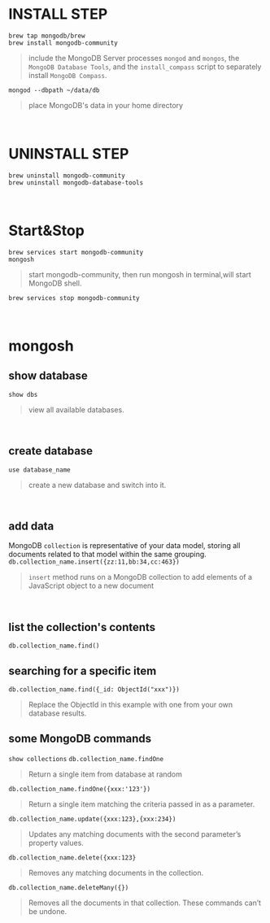 # INSTALL STEP
`brew tap mongodb/brew` <br>
`brew install mongodb-community`
 >include the MongoDB Server processes `mongod` and `mongos`, the `MongoDB Database Tools`, and the `install_compass` script to separately install `MongoDB Compass`.

`mongod --dbpath ~/data/db`
 > place MongoDB's data in your home directory

<br>

# UNINSTALL STEP
`brew uninstall mongodb-community`<br>
`brew uninstall mongodb-database-tools`

<br>

# Start&Stop
`brew services start mongodb-community` <br>
`mongosh`<br>
 >start mongodb-community, then run mongosh in terminal,will start MongoDB shell.
     
`brew services stop mongodb-community`

<br>

# mongosh
## show database
`show dbs`
 >view all available databases.

<br>

## create database
`use database_name`
 >create a new database and switch into it.

<br>

## add data
MongoDB `collection` is representative of your data model, storing all  documents related to that model within the same grouping.
`db.collection_name.insert({zz:11,bb:34,cc:463})`
 >`insert` method runs on a  MongoDB collection to add elements of a JavaScript object to a new document

 <br>

## list the collection's contents
`db.collection_name.find()`

## searching for a specific item
`db.collection_name.find({_id: ObjectId("xxx")})`
 >Replace the ObjectId in this example with one from your own database results.

## some MongoDB commands
`show collections`
`db.collection_name.findOne`
 >Return a single item from database at random

`db.collection_name.findOne({xxx:'123'})`
 >Return a single item matching the criteria passed in as a parameter.

`db.collection_name.update({xxx:123},{xxx:234})`
 >Updates any matching documents with the second  parameter’s property values.

`db.collection_name.delete({xxx:123}`
 >Removes any matching documents in the collection.

`db.collection_name.deleteMany({})`
 >Removes all the documents in that collection. These commands can’t be undone.
